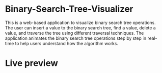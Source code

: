 # Binary-Search-Tree-Visualizer

This is a web-based application to visualize binary search tree operations. The user can insert a value to the binary search tree, find a value, delete a value, and traverse the tree using different traversal techniques. The application animates the binary search tree operations step by step in real-time to help users understand how the algorithm works.

# Live preview
